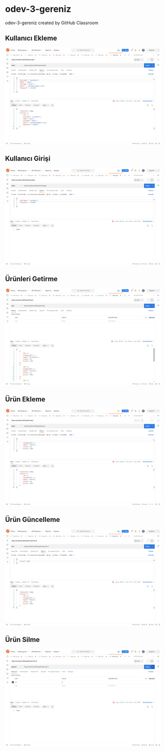 # odev-3-gereniz
odev-3-gereniz created by GitHub Classroom

## Kullanıcı Ekleme

![](https://github.com/141-Gelecek-Varlik-FullStack-Bootcamp/odev-3-gereniz/blob/main/Photos/Ekran%20Resmi%202021-12-11%2015.30.18.png)

## Kullanıcı Girişi

![](https://github.com/141-Gelecek-Varlik-FullStack-Bootcamp/odev-3-gereniz/blob/main/Photos/Ekran%20Resmi%202021-12-11%2015.33.06.png)

## Ürünleri Getirme

![](https://github.com/141-Gelecek-Varlik-FullStack-Bootcamp/odev-3-gereniz/blob/main/Photos/Ekran%20Resmi%202021-12-11%2015.17.07.png)

## Ürün Ekleme

![](https://github.com/141-Gelecek-Varlik-FullStack-Bootcamp/odev-3-gereniz/blob/main/Photos/Ekran%20Resmi%202021-12-11%2015.18.21.png)


## Ürün Güncelleme

![](https://github.com/141-Gelecek-Varlik-FullStack-Bootcamp/odev-3-gereniz/blob/main/Photos/Ekran%20Resmi%202021-12-11%2015.18.51.png)


## Ürün Silme

![](https://github.com/141-Gelecek-Varlik-FullStack-Bootcamp/odev-3-gereniz/blob/main/Photos/Ekran%20Resmi%202021-12-11%2015.19.18.png)


